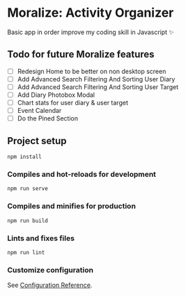 # Moralize: Activity Organizer

Basic app in order improve my coding skill in Javascript ✨

## Todo for future Moralize features

- [ ] Redesign Home to be better on non desktop screen
- [ ] Add Advanced Search Filtering And Sorting User Diary
- [ ] Add Advanced Search Filtering And Sorting User Target
- [ ] Add Diary Photobox Modal
- [ ] Chart stats for user diary & user target
- [ ] Event Calendar
- [ ] Do the Pined Section

## Project setup

```
npm install
```

### Compiles and hot-reloads for development

```
npm run serve
```

### Compiles and minifies for production

```
npm run build
```

### Lints and fixes files

```
npm run lint
```

### Customize configuration

See [Configuration Reference](https://cli.vuejs.org/config/).
